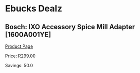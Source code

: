 
# Ebucks Dealz
## Bosch: IXO Accessory Spice Mill Adapter [1600A001YE]
[Product Page](https://www.ebucks.com/web/shop/productSelected.do?prodId=1170710464&catId=704983235)

Price: R299.00

Savings: 50.0


	
